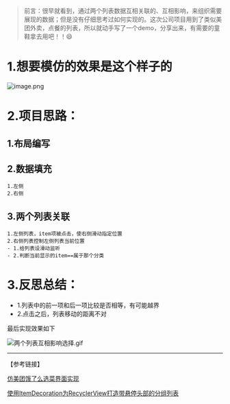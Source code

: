 > 前言：很早就看到，通过两个列表数据互相关联的、互相影响，来组织需要展现的数据；但是没有仔细思考过如何实现的。这次公司项目用到了类似美团外卖，点餐的列表，所以就动手写了一个demo，分享出来，有需要的童鞋拿去用吧！！😄


# 1.想要模仿的效果是这个样子的

![image.png](https://upload-images.jianshu.io/upload_images/9093439-f42ea6980aacfabc.png?imageMogr2/auto-orient/strip%7CimageView2/2/w/1240)

# 2.项目思路：
## 1.布局编写
## 2.数据填充
```
1.左侧
2.右侧
```
## 3.两个列表关联
```
1.左侧列表，item项被点击，使右侧滑动指定位置
2.右侧列表控制左侧列表当前位置
- 1.给列表设滑动监听
- 2.判断当前显示的item==属于那个分类
```

# 3.反思总结：

- 1.列表中的前一项和后一项比较是否相等，有可能越界
- 2.点击之后，列表移动的距离不对


最后实现效果如下

![两个列表互相影响选择.gif](https://upload-images.jianshu.io/upload_images/9093439-455c9da626cc591f.gif?imageMogr2/auto-orient/strip)

------
【参考链接】

[仿美团饿了么选菜界面实现](https://blog.csdn.net/aa4100123/article/details/52919684)

[使用ItemDecoration为RecyclerView打造带悬停头部的分组列表](https://blog.csdn.net/zxt0601/article/details/52355199)
